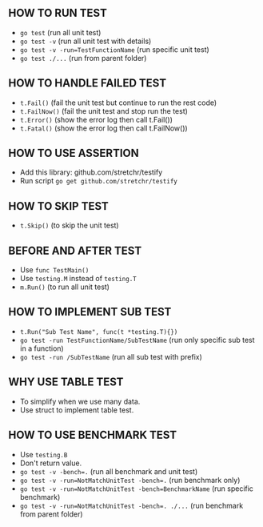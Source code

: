 ## HOW TO RUN TEST

- `go test` (run all unit test)
- `go test -v` (run all unit test with details)
- `go test -v -run=TestFunctionName` (run specific unit test)
- `go test ./...` (run from parent folder)

## HOW TO HANDLE FAILED TEST

- `t.Fail()` (fail the unit test but continue to run the rest code)
- `t.FailNow()` (fail the unit test and stop run the test)
- `t.Error()` (show the error log then call t.Fail())
- `t.Fatal()` (show the error log then call t.FailNow())

## HOW TO USE ASSERTION

- Add this library: github.com/stretchr/testify
- Run script `go get github.com/stretchr/testify`

## HOW TO SKIP TEST

- `t.Skip()` (to skip the unit test)

## BEFORE AND AFTER TEST

- Use `func TestMain()`
- Use `testing.M` instead of `testing.T`
- `m.Run()` (to run all unit test)

## HOW TO IMPLEMENT SUB TEST

- `t.Run("Sub Test Name", func(t *testing.T){})`
- `go test -run TestFunctionName/SubTestName` (run only specific sub test in a function)
- `go test -run /SubTestName` (run all sub test with prefix)

## WHY USE TABLE TEST

- To simplify when we use many data.
- Use struct to implement table test.

## HOW TO USE BENCHMARK TEST

- Use `testing.B`
- Don't return value.
- `go test -v -bench=.` (run all benchmark and unit test)
- `go test -v -run=NotMatchUnitTest -bench=.` (run benchmark only)
- `go test -v -run=NotMatchUnitTest -bench=BenchmarkName` (run specific benchmark)
- `go test -v -run=NotMatchUnitTest -bench=. ./...` (run benchmark from parent folder)
